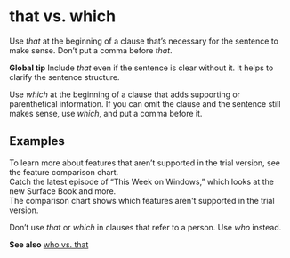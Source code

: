 # that vs. which

Use *that* at the beginning of a clause that’s necessary for the sentence to make sense. Don’t put a comma before *that*.

**Global tip** Include *that* even if the sentence is clear without it. It helps to clarify the sentence structure.

Use *which*
at the beginning of a clause that adds supporting or parenthetical
information. If you can omit the clause and the sentence still makes
sense, use *which*, and put a comma before it.

## Examples

To learn more about features that aren’t supported in the trial version, see the feature comparison chart.  
Catch the latest episode of “This Week on Windows,” which looks at the new Surface Book and more.  
The comparison chart shows which features aren't supported in the trial version.

Don’t use *that* or *which* in clauses that refer to a person. Use *who* instead.

**See also** [who vs. that](../w/who-vs-that.md)

